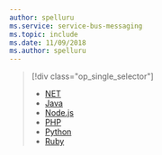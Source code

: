```yaml
---
author: spelluru
ms.service: service-bus-messaging
ms.topic: include
ms.date: 11/09/2018	
ms.author: spelluru
---
```

> [!div class="op_single_selector"]
> * [NET](../service-bus-dotnet-how-to-use-topics-subscriptions.md)
> * [Java](../service-bus-java-how-to-use-topics-subscriptions.md)
> * [Node.js](../service-bus-nodejs-how-to-use-topics-subscriptions.md)
> * [PHP](../service-bus-php-how-to-use-topics-subscriptions.md)
> * [Python](../service-bus-python-how-to-use-topics-subscriptions.md)
> * [Ruby](https://github.com/Azure/azure-sdk-for-ruby)
> 
>